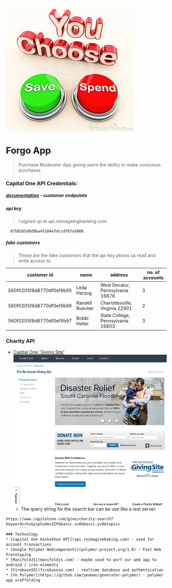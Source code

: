 ![](docs/spend-save-choice.jpg)
# Forgo App

> Purchase Moderater App giving users the ability to make conscious purchases

### Capital One API Credentials:
##### [documentation](http://api.reimaginebanking.com/documentation) - customer endpoints
##### api key
> I signed up at api.reimageingbanking.com

```
  6fb9265d0d9ba45104e7dccd7bfa5000
```
##### fake customers
> These are the fake customers that the api key allows us read and write access to

| customer id | name | address | no. of accounts |
| ----------- | ---- | ------- | --------------- |
| 560f0205f8d8770df0ef9b95 |	Leda Herzog	 | West Decatur, Pennsylvania 16878 |	3 |
| 560f0205f8d8770df0ef9b96 |	Randell Ruecker | Charlottesville, Virginia 22901	| 2 |
| 560f0205f8d8770df0ef9b97 |	Bobbi Heller	| State College, Pennsylvania 16803	| 3 |

### Charity API
* [Captial One 'Giving Site'](https://www.capitalone.com/give/)
![](docs/giving-site.png)
    * The query string for the search bar can be use like a rest server
```
https://www.capitalone.com/give/charity-search?keywords=%s&zipCode=ZIP&basic.x=0&basic.y=0&topic=
      ```
### Technology
* [Capital One Hackathon API](api.reimaginebaking.com) - used for account transactions
* [Google Polymer Webcomponents](polymer-project.org/1.0) - Fast Web Prototyping
* [ManifoldJS](manifoldjs.com) - maybe used to port our web app to android / iron-elements
* [FirebaseIO](firebaseio.com) - realtime database and authentication
* [Yo Polymer](https://github.com/yeoman/generator-polymer) - polymer app scaffolding
